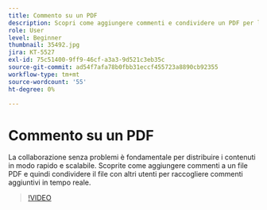 ```yaml
---
title: Commento su un PDF
description: Scopri come aggiungere commenti e condividere un PDF per la revisione con altri
role: User
level: Beginner
thumbnail: 35492.jpg
jira: KT-5527
exl-id: 75c51400-9ff9-46cf-a3a3-9d521c3eb35c
source-git-commit: ad54f7afa78b0fbb31eccf455723a8890cb92355
workflow-type: tm+mt
source-wordcount: '55'
ht-degree: 0%

---
```


# Commento su un PDF

La collaborazione senza problemi è fondamentale per distribuire i contenuti in modo rapido e scalabile. Scoprite come aggiungere commenti a un file PDF e quindi condividere il file con altri utenti per raccogliere commenti aggiuntivi in tempo reale.

>[!VIDEO](https://video.tv.adobe.com/v/35492?quality=12&learn=on&hidetitle=true)
